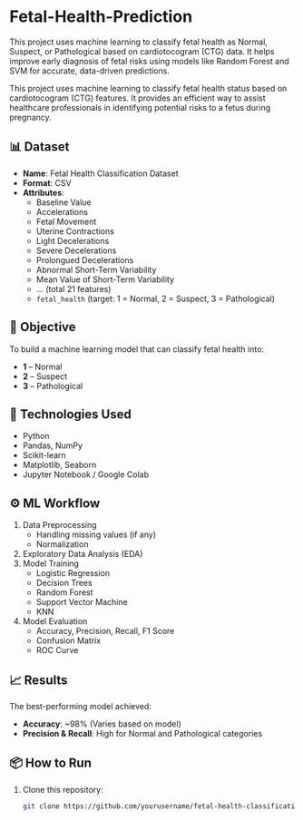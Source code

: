 # Fetal-Health-Prediction
This project uses machine learning to classify fetal health as Normal, Suspect, or Pathological based on cardiotocogram (CTG) data. It helps improve early diagnosis of fetal risks using models like Random Forest and SVM for accurate, data-driven predictions.

This project uses machine learning to classify fetal health status based on cardiotocogram (CTG) features. It provides an efficient way to assist healthcare professionals in identifying potential risks to a fetus during pregnancy.

## 📊 Dataset

- **Name**: Fetal Health Classification Dataset
- **Format**: CSV
- **Attributes**:
  - Baseline Value
  - Accelerations
  - Fetal Movement
  - Uterine Contractions
  - Light Decelerations
  - Severe Decelerations
  - Prolongued Decelerations
  - Abnormal Short-Term Variability
  - Mean Value of Short-Term Variability
  - ... (total 21 features)
  - `fetal_health` (target: 1 = Normal, 2 = Suspect, 3 = Pathological)

## 🎯 Objective

To build a machine learning model that can classify fetal health into:
- **1** – Normal
- **2** – Suspect
- **3** – Pathological

## 📌 Technologies Used

- Python
- Pandas, NumPy
- Scikit-learn
- Matplotlib, Seaborn
- Jupyter Notebook / Google Colab

## ⚙️ ML Workflow

1. Data Preprocessing
   - Handling missing values (if any)
   - Normalization
2. Exploratory Data Analysis (EDA)
3. Model Training
   - Logistic Regression
   - Decision Trees
   - Random Forest
   - Support Vector Machine
   - KNN
4. Model Evaluation
   - Accuracy, Precision, Recall, F1 Score
   - Confusion Matrix
   - ROC Curve

## 📈 Results

The best-performing model achieved:
- **Accuracy**: ~98% (Varies based on model)
- **Precision & Recall**: High for Normal and Pathological categories

## 📦 How to Run

1. Clone this repository:
   ```bash
   git clone https://github.com/yourusername/fetal-health-classification.git
